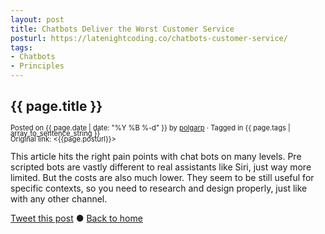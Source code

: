 ```yaml
---
layout: post
title: Chatbots Deliver the Worst Customer Service
posturl: https://latenightcoding.co/chatbots-customer-service/
tags:
- Chatbots
- Principles
---
```


## {{ page.title }}
<span style="font-size: 0.8em; line-height: 0.8em">Posted on {{ page.date | date: "%Y %B %-d" }} by <a href="https://twitter.com/polgarp">polgarp</a> &middot; Tagged in {{ page.tags | array_to_sentence_string }}</span>  
<span style="font-size: 0.8em; line-height: 0.8em">Original link: <{{page.posturl}}></span>

This article hits the right pain points with chat bots on many levels. Pre scripted bots are vastly different to real assistants like Siri, just way more limited. But the costs are also much lower. They seem to be still useful for specific contexts, so you need to research and design properly, just like with any other channel.

<!--more-->
<a href="http://twitter.com/share?text={{page.title}}&url={{site.site_baseurl}}{{page.url}}&via=polgarp" target="_blank">Tweet this post</a> &#x25cf; <a href="{{ site.baseurl }}">Back to home</a>
